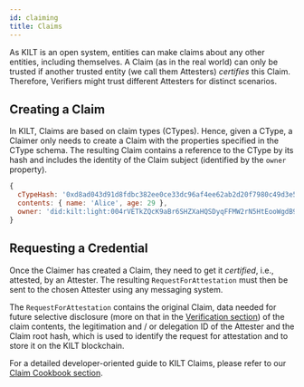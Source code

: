 ```yaml
---
id: claiming
title: Claims
---
```


As KILT is an open system, entities can make claims about any other entities, including themselves.
A Claim (as in the real world) can only be trusted if another trusted entity (we call them Attesters) *certifies* this Claim.
Therefore, Verifiers might trust different Attesters for distinct scenarios.

## Creating a Claim

In KILT, Claims are based on claim types (CTypes).
Hence, given a CType, a Claimer only needs to create a Claim with the properties specified in the CType schema.
The resulting Claim contains a reference to the CType by its hash and includes the identity of the Claim subject (identified by the `owner` property).

<!-- TODO: Replace with dynamically-generated JSON -->
```js title="Claim example"
{
  cTypeHash: '0xd8ad043d91d8fdbc382ee0ce33dc96af4ee62ab2d20f7980c49d3e577d80e5f5',
  contents: { name: 'Alice', age: 29 },
  owner: 'did:kilt:light:004rVETkZQcK9aBr6SHZXaHQSDyqFFMW2rN5HtEooWgdB92JMg'
}
```

## Requesting a Credential

Once the Claimer has created a Claim, they need to get it *certified*, i.e., attested, by an Attester.
The resulting `RequestForAttestation` must then be sent to the chosen Attester using any messaging system.

The `RequestForAttestation` contains the original Claim, data needed for future selective disclosure (more on that in the [Verification section](./05_verification.md)) of the claim contents, the legitimation and / or delegation ID of the Attester and the Claim root hash, which is used to identify the request for attestation and to store it on the KILT blockchain.

For a detailed developer-oriented guide to KILT Claims, please refer to our [Claim Cookbook section](../../develop/01_sdk/02_cookbook/04_claiming/02_attestation_request.md).
